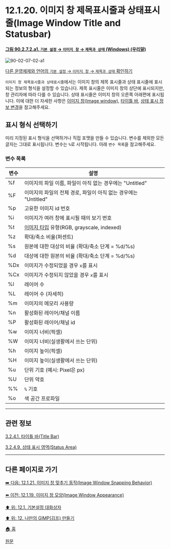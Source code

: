# 12.1.20. 이미지 창 제목표시줄과 상태표시줄(Image Window Title and Statusbar)

<a id="90-02-07-02-a1"></a>

#### [그림 90.2.7.2.a1. `기본 설정` → `이미지 창` → `제목과 상태` (Windows) (우리말)](./90-02-07-02-title-n-status.md#90-02-07-02-a1)
![90-02-07-02-a1](https://github.com/wonder13662/gimp/assets/15767104/48ec56a1-7da9-467c-b51b-027cbfcb2823)

[다른 운영체제와 언어의 `기본 설정` → `이미지 창` → `제목과 상태` 확인하기](./90-02-07-02-title-n-status.md#90-02-07-02-a2)

`이미지 창 제목표시줄과 상태표시줄`에서는 이미지 창의 제목 표시줄과 상태 표시줄에 표시되는 정보의 형식을 설정할 수 있습니다. 제목 표시줄은 이미지 창의 상단에 표시되지만, 창 관리자에 따라 다를 수 있습니다. 상태 표시줄은 이미지 창의 오른쪽 아래편에 표시됩니다. 이에 대한 더 자세한 사항은 [이미지 창(Image window)](./03-02-04-00-image_window.md), [타이틀 바](./03-02-04-01-title-bar.md), [상태 표시 정보 변경](./03-02-04-09-status-area.md#03-02-04-09-s3)을 참고해주세요.

## 표시 형식 선택하기
미리 지정된 표시 형식을 선택하거나 직접 포맷을 만들 수 있습니다. 변수를 제외한 모든 글자는 그대로 표시됩니다. 변수는 `%`로 시작됩니다. 아래 `변수 목록`을 참고해주세요. 

### 변수 목록

|변수|설명|
|---|---|
|%f|이미지의 파일 이름, 파일이 아직 없는 경우에는 "Untitled"|
|%F|이미지의 파일의 전체 경로, 파일이 아직 없는 경우에는 "Untitled"|
|%p|고유한 이미지 id 번호|
|%i|이미지가 여러 창에 표시될 때의 보기 번호|
|%t|[이미지 타입](./05-01-image-types.md) 유형(RGB, grayscale, indexed)|
|%z|확대/축소 비율(퍼센트)|
|%s|원본에 대한 대상의 비율 (확대/축소 단계 = %d/%s)|
|%d|대상에 대한 원본의 비율 (확대/축소 단계 = %d/%s)|
|%Dx|이미지가 수정되었을 경우 `x`를 표시|
|%Cx|이미지가 수정되지 않았을 경우 `x`를 표시|
|%l|레이어 수|
|%L|레이어 수 (자세히)|
|%m|이미지의 메모리 사용량|
|%n|활성화된 레이어/채널 이름|
|%P|활성화된 레이어/채널 id|
|%w|이미지 너비(픽셀)|
|%W|이미지 너비(실생활에서 쓰는 단위)|
|%h|이미지 높이(픽셀)|
|%H|이미지 높이(실생활에서 쓰는 단위)|
|%u|단위 기호 (예시: Pixel은 px)|
|%U|단위 약호|
|%%|`%` 기호|
|%o|색 공간 프로파일|

***

## 관련 정보

[3.2.4.1. 타이틀 바(Title Bar)](./03-02-04-01-title-bar.md)

[3.2.4.9. 상태 표시 영역(Status Area)](./03-02-04-09-status-area.md)

***

## 다른 페이지로 가기

[➡️ 다음: 12.1.21. 이미지 창 맞추기 동작(Image Window Snapping Behavior)](./12-01-21-image-window-snapping-behavior.md)

[⬅️ 이전: 12.1.19. 이미지 창 모양(Image Window Appearance)](./12-01-19-image-window-appearance.md)

[⬆️ 위: 12.1. 기본설정 대화상자](./12-01-00-preference-dialog.md)

[⬆️ 위: 12. 나만의 GIMP(김프) 만들기](./12-00-enrich-my-gimp.md)

[🏠 홈](./00-home.md)

[원문](https://docs.gimp.org/2.10/ko/gimp-pimping.html#gimp-prefs-image-window-title)
